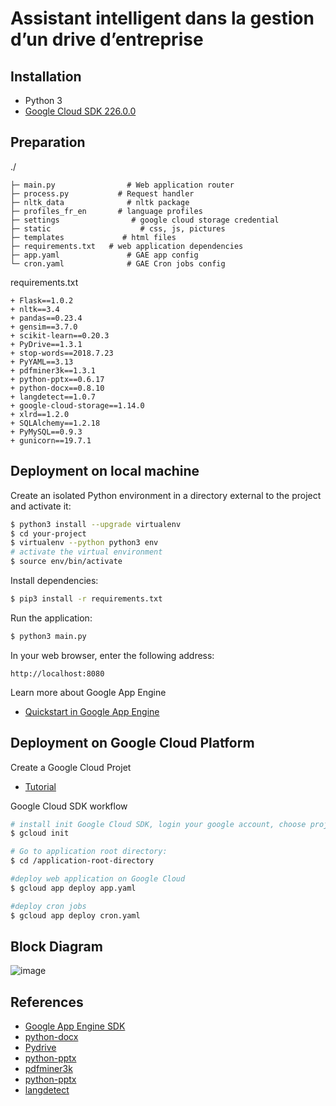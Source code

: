 # Assistant intelligent dans la gestion d’un drive d’entreprise
## Installation
+ Python 3
+ [Google Cloud SDK 226.0.0](https://cloud.google.com/sdk/install)
## Preparation
./
```
├─ main.py                # Web application router
├─ process.py           # Request handler
├─ nltk_data              # nltk package 
├─ profiles_fr_en       # language profiles
├─ settings                # google cloud storage credential
├─ static                    # css, js, pictures
├─ templates             # html files
├─ requirements.txt   # web application dependencies 
├─ app.yaml               # GAE app config
└─ cron.yaml              # GAE Cron jobs config
```
requirements.txt
```
+ Flask==1.0.2
+ nltk==3.4
+ pandas==0.23.4
+ gensim==3.7.0
+ scikit-learn==0.20.3
+ PyDrive==1.3.1
+ stop-words==2018.7.23
+ PyYAML==3.13
+ pdfminer3k==1.3.1
+ python-pptx==0.6.17
+ python-docx==0.8.10
+ langdetect==1.0.7
+ google-cloud-storage==1.14.0
+ xlrd==1.2.0
+ SQLAlchemy==1.2.18
+ PyMySQL==0.9.3
+ gunicorn==19.7.1
```
## Deployment on local machine
Create an isolated Python environment in a directory external to the project and activate it:
```bash
$ python3 install --upgrade virtualenv
$ cd your-project
$ virtualenv --python python3 env
# activate the virtual environment
$ source env/bin/activate 
```
Install dependencies:
```bash
$ pip3 install -r requirements.txt
```
Run the application:
```bash
$ python3 main.py
```
In your web browser, enter the following address:
```
http://localhost:8080
```
Learn more about Google App Engine
+ [Quickstart in Google App Engine](https://cloud.google.com/appengine/docs/standard/python3/quickstart)

## Deployment on Google Cloud Platform
Create a Google Cloud Projet
+  <a href="https://cloud.google.com/resource-manager/docs/creating-managing-projects" target="_blank">Tutorial</a>

Google Cloud SDK workflow
```bash
# install init Google Cloud SDK, login your google account, choose project, etc...
$ gcloud init

# Go to application root directory:
$ cd /application-root-directory

#deploy web application on Google Cloud
$ gcloud app deploy app.yaml

#deploy cron jobs
$ gcloud app deploy cron.yaml
```
## Block Diagram
![image](https://github.com/mengyingWU/Assistant-intelligent-dans-la-gestion-d-un-drive-d-entreprise/blob/master/image.png)

## References
+ <a href="https://developers.google.com/appengine/downloads" target="_blank">Google App Engine SDK</a>
+ <a href="https://pypi.org/project/python-docx" target="_blank">python-docx</a>
+ <a href="https://pypi.org/project/PyDrive" target="_blank">Pydrive</a>
+ <a href="https://pypi.org/project/python-pptx" target="_blank">python-pptx</a>
+ <a href="https://pypi.org/project/pdfminer3k" target="_blank">pdfminer3k</a>
+ <a href="https://pypi.org/project/python-pptx" target="_blank">python-pptx</a>
+ <a href="https://pypi.org/project/langdetect" target="_blank">langdetect</a>
